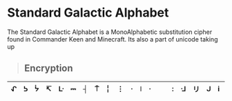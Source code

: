 # Standard Galactic Alphabet

The Standard Galactic Alphabet is a MonoAlphabetic substitution cipher found in Commander Keen and Minecraft. Its also a part of unicode taking up 

> ## Encryption

| ᖋ | ᕊ | ᔮ | ↸ | ᒷ | ⎓ | ┤ | ⍑ | ╎ | ⋮ | · | ǀ | · | | | : | ᒲ | リ | ᒍ | i | ! | ᑑ | ∷ | ϟ | ᒣ | ⚍ | ⍊ | ∴̇ | / | ॥ | ∩ |
|---|---|---|---|---|---|---|---|---|---|---|---|---|---|---|---|---|---|---|---|---|---|---|---|---|---|---|---|---|---|---|
